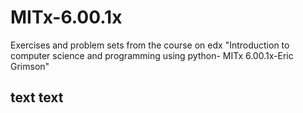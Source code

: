 # MITx-6.00.1x
Exercises and problem sets from the course on edx "Introduction to computer science and programming using python- MITx 6.00.1x-Eric Grimson"
## text text